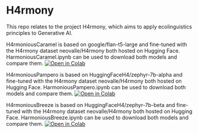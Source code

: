 # H4rmony
 This repo relates to the project H4rmony, which aims to apply ecolinguistics principles to Generative AI.

H4rmoniousCaramel is based on google/flan-t5-large and fine-tuned with the H4rmony dataset neovalle/H4rmony both hosted on Hugging Face. HarmoniousCaramel.ipynb can be used to download both models and compare them.
[![Open in Colab](https://colab.research.google.com/assets/colab-badge.svg)](https://colab.research.google.com/github/Neovalle/H4rmony/blob/main/H4rmoniousCaramel.ipynb)
 
H4rmoniousPampero is based on HuggingFaceH4/zephyr-7b-alpha and fine-tuned with the H4rmony dataset neovalle/H4rmony both hosted on Hugging Face. HarmoniousPampero.ipynb can be used to download both models and compare them.
[![Open in Colab](https://colab.research.google.com/assets/colab-badge.svg)](https://colab.research.google.com/github/Neovalle/H4rmony/blob/main/H4rmoniousPampero.ipynb)

H4rmoniousBreeze is based on HuggingFaceH4/zephyr-7b-beta and fine-tuned with the H4rmony dataset neovalle/H4rmony both hosted on Hugging Face. HarmoniousBreeze.ipynb can be used to download both models and compare them.
[![Open in Colab](https://colab.research.google.com/assets/colab-badge.svg)](https://colab.research.google.com/github/Neovalle/H4rmony/blob/main/H4rmoniousBreeze.ipynb)
